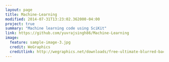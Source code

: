 ```yaml
---
layout: page
title: Machine-Learning
modified: 2014-07-31T13:23:02.362000-04:00
project: true
summary: "Machine learning code using SciKit"
link: https://github.com/yuvrajsingh86/Machine-Learning
image:
  feature: sample-image-3.jpg
  credit: WeGraphics
  creditlink: http://wegraphics.net/downloads/free-ultimate-blurred-background-pack/
---
```


